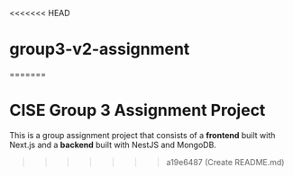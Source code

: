 <<<<<<< HEAD
# group3-v2-assignment
=======
# CISE Group 3 Assignment Project

This is a group assignment project that consists of a **frontend** built with Next.js and a **backend** built with NestJS and MongoDB.

>>>>>>> a19e6487 (Create README.md)
